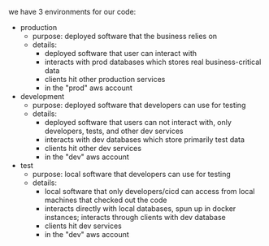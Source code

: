 we have 3 environments for our code:
- production
  - purpose: deployed software that the business relies on
  - details:
    - deployed software that user can interact with
    - interacts with prod databases which stores real business-critical data
    - clients hit other production services
    - in the "prod" aws account
- development
  - purpose: deployed software that developers can use for testing
  - details:
    - deployed software that users can not interact with, only developers, tests, and other dev services
    - interacts with dev databases which store primarily test data
    - clients hit other dev services
    - in the "dev" aws account
- test
  - purpose: local software that developers can use for testing
  - details:
    - local software that only developers/cicd can access from local machines that checked out the code
    - interacts directly with local databases, spun up in docker instances; interacts through clients with dev database
    - clients hit dev services
    - in the "dev" aws account
